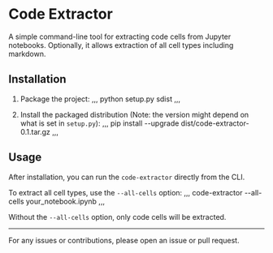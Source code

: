 # Code Extractor

A simple command-line tool for extracting code cells from Jupyter notebooks. Optionally, it allows extraction of all cell types including markdown.

## Installation

1. Package the project:
,,,
python setup.py sdist
,,,

2. Install the packaged distribution (Note: the version might depend on what is set in `setup.py`):
,,,
pip install --upgrade dist/code-extractor-0.1.tar.gz
,,,

## Usage

After installation, you can run the `code-extractor` directly from the CLI.

To extract all cell types, use the `--all-cells` option:
,,,
code-extractor --all-cells your_notebook.ipynb
,,,

Without the `--all-cells` option, only code cells will be extracted.

---

For any issues or contributions, please open an issue or pull request.
